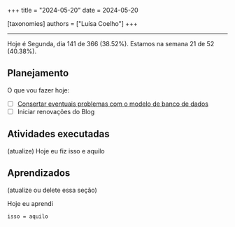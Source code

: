 +++
title = "2024-05-20"
date = 2024-05-20

[taxonomies]
authors = ["Luísa Coelho"]
+++

---

Hoje é Segunda, dia 141 de 366 (38.52%). Estamos na semana 21 de 52 (40.38%).

## Planejamento

O que vou fazer hoje:

- [ ] [Consertar eventuais problemas com o modelo de banco de dados](https://github.com/OmnicodeSolutions/scanspend/issues/1)
- [ ] Iniciar renovações do Blog

## Atividades executadas

(atualize) Hoje eu fiz isso e aquilo

## Aprendizados

(atualize ou delete essa seção)

Hoje eu aprendi
```
isso = aquilo
```
